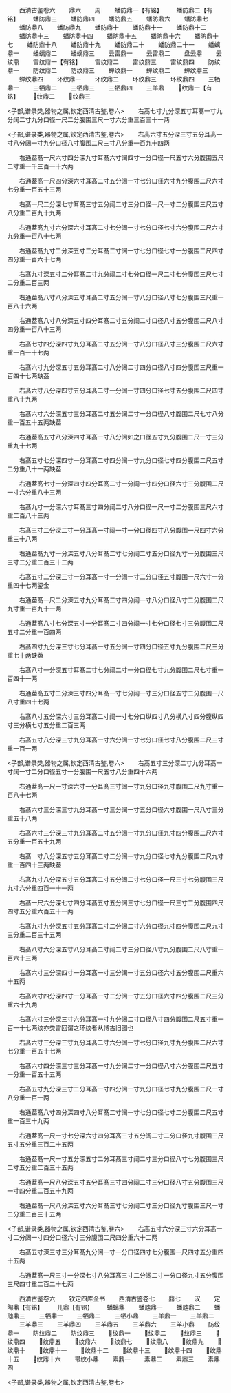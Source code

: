 <!-- { "loadSidebar": true } -->
　　西清古鉴卷六
　　鼎六
　　周
　　蟠防鼎一【有铭】
　　蟠防鼎二【有铭】
　　蟠防鼎三
　　蟠防鼎四
　　蟠防鼎五
　　蟠防鼎六
　　蟠防鼎七
　　蟠防鼎八
　　蟠防鼎九
　　蟠防鼎十
　　蟠防鼎十一
　　蟠防鼎十二
　　蟠防鼎十三
　　蟠防鼎十四
　　蟠防鼎十五
　　蟠防鼎十六
　　蟠防鼎十七
　　蟠防鼎十八
　　蟠防鼎十九
　　蟠防鼎二十
　　蟠防鼎二十一
　　蟠螭鼎一
　　蟠螭鼎二
　　蟠螭鼎三
　　云雷鼎一
　　云雷鼎二
　　盘云鼎
　　云纹鼎
　　雷纹鼎一【有铭】
　　雷纹鼎二
　　雷纹鼎三
　　雷纹鼎四
　　防纹鼎一
　　防纹鼎二
　　防纹鼎三
　　蝉纹鼎一
　　蝉纹鼎二
　　蝉纹鼎三
　　蝉纹鼎四
　　环纹鼎一
　　环纹鼎二
　　环纹鼎三
　　环纹鼎四
　　三牺鼎一
　　三牺鼎二
　　三牺鼎三
　　三牺鼎四
　　三羊鼎
　　纹鼎一【有铭】
　　纹鼎二
　　纹鼎三









<子部,谱录类,器物之属,钦定西清古鉴,卷六>
　　右髙七寸九分深五寸耳髙一寸九分阔二寸九分口径一尺二分腹围三尺一寸六分重三百三十一两














<子部,谱录类,器物之属,钦定西清古鉴,卷六>
　　右髙六寸五分深三寸五分耳髙一寸八分阔一寸九分口径八寸腹围二尺三寸八分重一百九十四两






















　　右通葢髙一尺六寸四分深九寸耳髙六寸阔四寸一分口径一尺五寸六分腹围五尺二寸重一千三百一十六两













　　右通葢髙一尺四分深六寸耳髙二寸五分阔一寸七分口径六寸九分腹围二尺六寸七分重一百五十三两













　　右髙一尺二分深七寸耳髙三寸五分阔二寸三分口径一尺一寸二分腹围三尺五寸八分重二百九十九两













　　右通葢髙九寸六分深六寸耳髙二寸七分阔一寸七分口径七寸六分腹围二尺六寸九分重一百八十七两













　　右通葢髙九寸二分深五寸二分耳髙二寸阔一寸七分口径七寸一分腹围二尺四寸四分重一百六十七两













　　右髙九寸深五寸二分耳髙二寸九分阔二寸七分口径一尺二寸七分腹围三尺七寸二分重二百三两














　　右通葢髙八寸八分深五寸耳髙二寸五分阔一寸八分口径八寸七分腹围三尺重一百八十六两














　　右通葢髙八寸八分深五寸四分耳髙二寸五分阔二寸口径八寸五分腹围二尺八寸四分重一百八十三两













　　右髙七寸四分深四寸九分耳髙二寸五分阔一寸八分口径八寸三分腹围二尺六寸重一百一十七两














　　右髙六寸九分深五寸五分耳髙二寸八分阔二寸四分口径八寸四分腹围三尺重一百四十七两缺葢














　　右髙六寸八分深四寸五分耳髙二寸一分阔一寸四分口径七寸五分腹围二尺四寸重八十九两














　　右髙六寸六分深五寸三分耳髙二寸五分阔二寸一分口径八寸腹围二尺七寸八分重一百五十五两缺葢













　　右通葢髙五寸八分深四寸耳髙一寸八分阔如之口径五寸九分腹围二尺一寸三分重九十七两














　　右髙五寸七分深四寸一分耳髙二寸四分阔一寸九分口径七寸四分腹围二尺五寸二分重八十一两缺葢













　　右通葢髙七寸一分深四寸四分耳髙二寸一分阔一寸四分口径六寸三分腹围二尺一寸六分重八十三两













　　右髙九寸一分深六寸耳髙三寸四分阔二寸八分口径一尺一寸二分腹围三尺六寸重二百八十三两














　　右髙三寸二分深二寸一分耳髙一寸阔一寸一分口径四寸八分腹围一尺四寸六分重三十八两














　　右通葢髙九寸一分深五寸八分耳髙二寸七分阔二寸五分口径九寸一分腹围三尺三寸二分重二百三十二两













　　右髙五寸二分深三寸一分耳髙一寸一分阔一寸二分口径五寸腹围一尺六寸一分重四十七两鎏金














　　右通葢髙一尺二分深五寸九分耳髙二寸四分阔一寸八分口径八寸二分腹围二尺九寸重一百九十一两













　　右通葢髙八寸七分深五寸一分耳髙二寸四分阔一寸七分口径七寸三分腹围二尺五寸二分重一百四两













　　右髙四寸九分深三寸七分耳髙一寸五分阔一寸四分口径五寸九分腹围二尺三分重七十两缺葢














　　右髙八寸一分深五寸耳髙二寸七分阔二寸一分口径七寸九分腹围二尺七寸重一百四十一两














　　右通葢髙五寸二分深三寸四分耳髙一寸七分阔一寸三分口径五寸二分腹围一尺八寸重四十七两














　　右髙八寸五分深六寸三分耳髙二寸阔一寸七分口纵四寸八分横八寸四分腹纵四寸三分横七寸五分重二百三两













　　右髙五寸八分深三寸九分耳髙一寸六分阔一寸七分口径七寸八分腹围二尺三寸重一百一两






<子部,谱录类,器物之属,钦定西清古鉴,卷六>
　　右髙五寸三分深二寸九分耳髙一寸阔一寸二分口径五寸一分腹围一尺五寸八分重四十六两






















　　右通葢髙一尺一寸深六寸一分耳髙三寸阔一寸九分口径九寸腹围二尺九寸重一百八十七两














　　右髙六寸三分深三寸九分耳髙一寸三分阔一寸五分口径六寸腹围一尺八寸三分重五十八两














　　右髙六寸三分深三寸九分耳髙二寸五分阔一寸九分口径九寸四分腹围二尺六寸五分重一百五十九两













　　右髙　寸八分深五寸五分耳髙二寸二分阔一寸九分口径七寸九分腹围二尺九寸重一百四十三两缺葢













　　右髙九寸八分深五寸五分耳髙二寸五分阔二寸七分口径一尺三寸七分腹围三尺九寸六分重四百一十一两













　　右髙一尺六分深七寸四分耳髙五寸五分阔三寸七分口径一尺三寸二分腹围四尺四寸五分重六百五十一两













　　右髙九寸九分深五寸五分耳髙二寸二分阔二寸六分口径九寸四分腹围二尺九寸三分重二百三十五两













　　右髙八寸六分深五寸八分耳髙二寸阔二寸三分口径八寸九分腹围二尺八寸重一百六十三两














　　右髙六寸三分深四寸一分耳髙一寸三分阔一寸五分口径六寸五分腹围二尺重六十五两














　　右髙六寸四分深四寸一分耳髙一寸二分阔一寸五分口径六寸四分腹围二尺三分重六十九两














　　右髙六寸三分深三寸六分耳髙一寸九分阔二寸口径八寸四分腹围二尺五寸重一百一十七两纹亦类雷回谓之环纹者从博古旧图也













　　右髙六寸三分深三寸九分耳髙二寸六分阔一寸七分口径九寸九分腹围二尺六寸七分重一百五十七两













　　右髙六寸四分深三寸三分耳髙一寸九分阔二寸一分口径八寸六分腹围二尺五寸一分重一百五十五两













　　右髙五寸九分深三寸二分耳髙一寸四分阔一寸九分口径七寸九分腹围二尺一寸八分重一百一两














　　右通葢髙八寸四分深四寸八分耳髙二寸阔一寸七分口径七寸二分腹围二尺五寸重一百三十九两














　　右通葢髙一尺一寸七分深六寸四分耳髙三寸五分阔二寸二分口径九寸腹围三尺五寸五分重三百二十五两













　　右通葢髙一尺一寸五分深五寸二分耳髙三寸阔二寸三分口径八寸七分腹围三尺二寸五分重二百三十五两













　　右通葢髙一尺八分深五寸五分耳髙三寸四分阔二寸三分口径八寸五分腹围三尺一寸四分重二百五十九两













　　右通葢髙一尺八分深五寸六分耳髙三寸七分阔二寸三分口径九寸腹围三尺一寸二分重二百三十五两





<子部,谱录类,器物之属,钦定西清古鉴,卷六>
　　右髙五寸六分深三寸六分耳髙一寸二分阔一寸四分口径六寸三分腹围二尺四分重六十二两






















　　右髙五寸深三寸三分耳髙九分阔一寸一分口径四寸七分腹围一尺四寸五分重四十五两














　　右通葢髙一尺三寸一分深七寸八分耳髙三寸二分阔二寸一分口径九寸五分腹围三尺四寸重二百二十七两




　　西清古鉴卷六
　　钦定四库全书
　　西清古鉴卷七
　　鼎七
　　汉
　　定陶鼎【有铭】
　　儿鼎【有铭】
　　蟠螭鼎
　　蟠虺鼎一
　　蟠虺鼎二
　　蟠虺鼎三
　　三牺鼎一
　　三牺鼎二
　　三牺小鼎
　　三羊鼎一
　　三羊鼎二
　　三羊鼎三
　　三羊鼎四
　　三羊鼎五
　　三羊鼎六
　　三羊小鼎
　　防纹鼎一
　　防纹鼎二
　　防纹鼎三
　　纹鼎一
　　纹鼎二
　　纹鼎三
　　纹鼎四
　　纹鼎五
　　纹鼎六
　　纹鼎七
　　纹鼎八
　　纹鼎九
　　纹鼎十
　　纹鼎十一
　　纹鼎十二
　　纹鼎十三
　　纹鼎十四
　　纹鼎十五
　　纹鼎十六
　　带纹小鼎
　　素鼎一
　　素鼎二
　　素鼎三
　　素鼎四




<子部,谱录类,器物之属,钦定西清古鉴,卷七>
